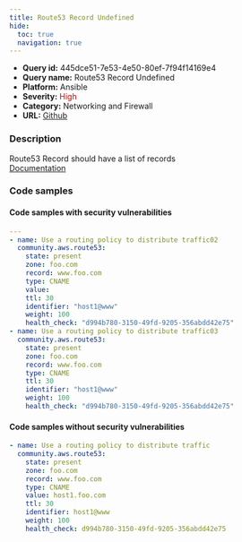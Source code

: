 ```yaml
---
title: Route53 Record Undefined
hide:
  toc: true
  navigation: true
---
```


<style>
  .highlight .hll {
    background-color: #ff171742;
  }
  .md-content {
    max-width: 1100px;
    margin: 0 auto;
  }
</style>

-   **Query id:** 445dce51-7e53-4e50-80ef-7f94f14169e4
-   **Query name:** Route53 Record Undefined
-   **Platform:** Ansible
-   **Severity:** <span style="color:#C00">High</span>
-   **Category:** Networking and Firewall
-   **URL:** [Github](https://github.com/Checkmarx/kics/tree/master/assets/queries/ansible/aws/route53_record_undefined)

### Description
Route53 Record should have a list of records<br>
[Documentation](https://docs.ansible.com/ansible/latest/collections/community/aws/route53_module.html#parameter-value)

### Code samples
#### Code samples with security vulnerabilities
```yaml title="Postitive test num. 1 - yaml file" hl_lines="3 14"
---
- name: Use a routing policy to distribute traffic02
  community.aws.route53:
    state: present
    zone: foo.com
    record: www.foo.com
    type: CNAME
    value:
    ttl: 30
    identifier: "host1@www"
    weight: 100
    health_check: "d994b780-3150-49fd-9205-356abdd42e75"
- name: Use a routing policy to distribute traffic03
  community.aws.route53:
    state: present
    zone: foo.com
    record: www.foo.com
    type: CNAME
    ttl: 30
    identifier: "host1@www"
    weight: 100
    health_check: "d994b780-3150-49fd-9205-356abdd42e75"

```


#### Code samples without security vulnerabilities
```yaml title="Negative test num. 1 - yaml file"
- name: Use a routing policy to distribute traffic
  community.aws.route53:
    state: present
    zone: foo.com
    record: www.foo.com
    type: CNAME
    value: host1.foo.com
    ttl: 30
    identifier: host1@www
    weight: 100
    health_check: d994b780-3150-49fd-9205-356abdd42e75

```
